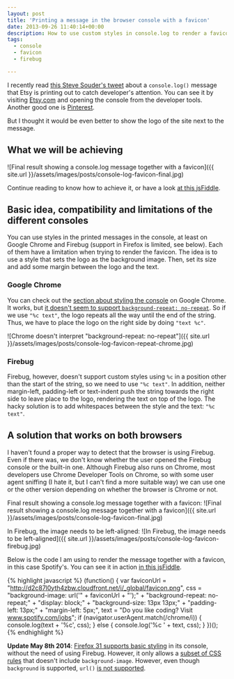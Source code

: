 ```yaml
---
layout: post
title: 'Printing a message in the browser console with a favicon'
date: 2013-09-26 11:40:14+00:00
description: How to use custom styles in console.log to render a favicon with some text in the developer tools console.
tags:
  - console
  - favicon
  - firebug

---
```


I recently read [this Steve Souder's tweet](https://twitter.com/souders/status/378587712543944704/photo/1) about a `console.log()` message that Etsy is printing out to catch developer's attention. You can see it by visiting [Etsy.com](http://www.etsy.com) and opening the console from the developer tools. Another good one is [Pinterest](https://twitter.com/rosariomgomez/status/466254762367655936).

But I thought it would be even better to show the logo of the site next to the message.

## What we will be achieving
![Final result showing a console.log message together with a favicon]({{ site.url }}/assets/images/posts/console-log-favicon-final.jpg)

Continue reading to know how to achieve it, or have a look [at this jsFiddle](http://jsfiddle.net/J3yZP/).

## Basic idea, compatibility and limitations of the different consoles
You can use styles in the printed messages in the console, at least on Google Chrome and Firebug (support in Firefox is limited, see below). Each of them have a limitation when trying to render the favicon. The idea is to use a style that sets the logo as the background image. Then, set its size and add some margin between the logo and the text.

### Google Chrome
You can check out the [section about styling the console](https://developers.google.com/chrome-developer-tools/docs/console#styling_console_output_with_css) on Google Chrome. It works, but [it doesn't seem to support `background-repeat: no-repeat`](https://plus.google.com/+AddyOsmani/posts/TanDFKEN9Kn#z12wstwg0wr5g1xoy04cepzz1lamdxbqjjg#1365803568707861). So if we use `"%c text"`, the logo repeats all the way until the end of the string. Thus, we have to place the logo on the right side by doing `"text %c"`.

![Chrome doesn't interpret "background-repeat: no-repeat"]({{ site.url }}/assets/images/posts/console-log-favicon-repeat-chrome.jpg)

### Firebug
Firebug, however, doesn't support custom styles using `%c` in a position other than the start of the string, so we need to use `"%c text"`. In addition, neither margin-left, padding-left or text-indent push the string towards the right side to leave place to the logo, rendering the text on top of the logo. The hacky solution is to add whitespaces between the style and the text: `"%c   text"`.

## A solution that works on both browsers
I haven't found a proper way to detect that the browser is using Firebug. Even if there was, we don't know whether the user opened the Firebug console or the built-in one. Although Firebug also runs on Chrome, most developers use Chrome Developer Tools on Chrome, so with some user agent sniffing (I hate it, but I can't find a more suitable way) we can use one or the other version depending on whether the browser is Chrome or not.

Final result showing a console.log message together with a favicon:
![Final result showing a console.log message together with a favicon]({{ site.url }}/assets/images/posts/console-log-favicon-final.jpg)

In Firebug, the image needs to be left-aligned:
![In Firebug, the image needs to be left-aligned]({{ site.url }}/assets/images/posts/console-log-favicon-firebug.jpg)

Below is the code I am using to render the message together with a favicon, in this case Spotify's. You can see it in action [in this jsFiddle](http://jsfiddle.net/J3yZP/).

{% highlight javascript %}
(function() {
  var faviconUrl = "http://d2c87l0yth4zbw.cloudfront.net/i/_global/favicon.png",
      css = "background-image: url('" + faviconUrl + "');" +
            "background-repeat: no-repeat;" +
            "display: block;" +
            "background-size: 13px 13px;" +
            "padding-left: 13px;" +
            "margin-left: 5px;",
      text = "Do you like coding? Visit www.spotify.com/jobs";
  if (navigator.userAgent.match(/chrome/i)) {
    console.log(text + '%c', css);
  } else {
    console.log('%c   ' + text, css);
  }
})();
{% endhighlight %}

**Update May 8th 2014**: [Firefox 31 supports basic styling](https://developer.mozilla.org/en/docs/Tools/Web_Console#Styling_messages) in its console, without the need of using Firebug. However, it only allows a [subset of CSS rules](https://bugzilla.mozilla.org/attachment.cgi?id=8404667&action=diff#a/browser/devtools/webconsole/console-output.js_sec2) that doesn't include `background-image`. However, even though `background` is supported, `url()` [is not supported](https://bugzilla.mozilla.org/attachment.cgi?id=8404667&action=diff#a/browser/devtools/webconsole/test/browser_webconsole_console_custom_styles.js_sec1).
